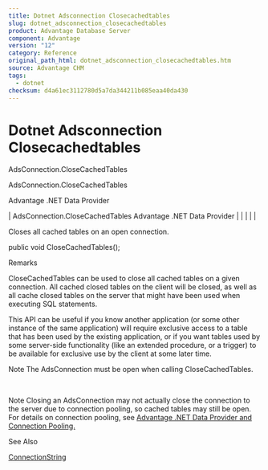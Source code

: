 ```yaml
---
title: Dotnet Adsconnection Closecachedtables
slug: dotnet_adsconnection_closecachedtables
product: Advantage Database Server
component: Advantage
version: "12"
category: Reference
original_path_html: dotnet_adsconnection_closecachedtables.htm
source: Advantage CHM
tags:
  - dotnet
checksum: d4a61ec3112780d5a7da344211b085eaa40da430
---
```


# Dotnet Adsconnection Closecachedtables

AdsConnection.CloseCachedTables

AdsConnection.CloseCachedTables

Advantage .NET Data Provider

| AdsConnection.CloseCachedTables  Advantage .NET Data Provider |  |  |  |  |

Closes all cached tables on an open connection.

public void CloseCachedTables();

Remarks

CloseCachedTables can be used to close all cached tables on a given connection. All cached closed tables on the client will be closed, as well as all cache closed tables on the server that might have been used when executing SQL statements.

This API can be useful if you know another application (or some other instance of the same application) will require exclusive access to a table that has been used by the existing application, or if you want tables used by some server-side functionality (like an extended procedure, or a trigger) to be available for exclusive use by the client at some later time.

Note The AdsConnection must be open when calling CloseCachedTables.

 

Note Closing an AdsConnection may not actually close the connection to the server due to connection pooling, so cached tables may still be open. For details on connection pooling, see [Advantage .NET Data Provider and Connection Pooling.](dotnet_advantage_net_data_provider_and_connection_pooling.md)

See Also

[ConnectionString](dotnet_adsconnection_connectionstring.md)

